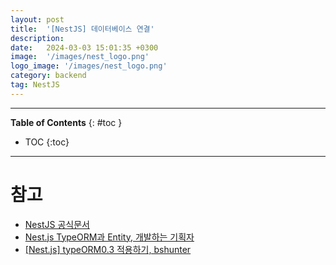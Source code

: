 ```yaml
---
layout: post
title:  '[NestJS] 데이터베이스 연결'
description: 
date:   2024-03-03 15:01:35 +0300
image:  '/images/nest_logo.png'
logo_image: '/images/nest_logo.png'
category: backend
tag: NestJS
---
```


---
**Table of Contents**
{: #toc }
*  TOC
{:toc}

---


# 참고

- [NestJS 공식문서](https://docs.nestjs.com/techniques/database#database)
- [Nest.js TypeORM과 Entity, 개발하는 기획자](https://blog.naver.com/gi_balja/223054972094)
- [[Nest.js] typeORM0.3 적용하기, bshunter](https://velog.io/@bshunter/Nest.js-typeORM0.3-%EC%A0%81%EC%9A%A9%ED%95%98%EA%B8%B0)